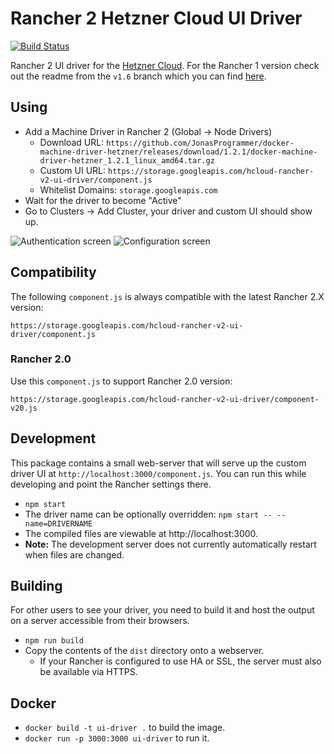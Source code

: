 # Rancher 2 Hetzner Cloud UI Driver

[![Build Status](https://travis-ci.org/mxschmitt/ui-driver-hetzner.svg?branch=master)](https://travis-ci.org/mxschmitt/ui-driver-hetzner)

Rancher 2 UI driver for the [Hetzner Cloud](hetzner.de/cloud). For the Rancher 1 version check out the readme from the `v1.6` branch which you can find [here](https://github.com/mxschmitt/ui-driver-hetzner/blob/v1.6/README.md).

## Using

* Add a Machine Driver in Rancher 2 (Global -> Node Drivers)
  * Download URL: `https://github.com/JonasProgrammer/docker-machine-driver-hetzner/releases/download/1.2.1/docker-machine-driver-hetzner_1.2.1_linux_amd64.tar.gz`
  * Custom UI URL: `https://storage.googleapis.com/hcloud-rancher-v2-ui-driver/component.js`
  * Whitelist Domains: `storage.googleapis.com`
* Wait for the driver to become "Active"
* Go to Clusters -> Add Cluster, your driver and custom UI should show up.

![Authentication screen](docs/authentication-screen.png)
![Configuration screen](docs/configuration-screen.png)

## Compatibility

The following `component.js` is always compatible with the latest Rancher 2.X version:

`https://storage.googleapis.com/hcloud-rancher-v2-ui-driver/component.js`

### Rancher 2.0

Use this `component.js` to support Rancher 2.0 version:

`https://storage.googleapis.com/hcloud-rancher-v2-ui-driver/component-v20.js`

## Development

This package contains a small web-server that will serve up the custom driver UI at `http://localhost:3000/component.js`.  You can run this while developing and point the Rancher settings there.
* `npm start`
* The driver name can be optionally overridden: `npm start -- --name=DRIVERNAME`
* The compiled files are viewable at http://localhost:3000.
* **Note:** The development server does not currently automatically restart when files are changed.

## Building

For other users to see your driver, you need to build it and host the output on a server accessible from their browsers.

* `npm run build`
* Copy the contents of the `dist` directory onto a webserver.
  * If your Rancher is configured to use HA or SSL, the server must also be available via HTTPS.


## Docker

* `docker build -t ui-driver .` to build the image. 
* `docker run -p 3000:3000 ui-driver` to run it.